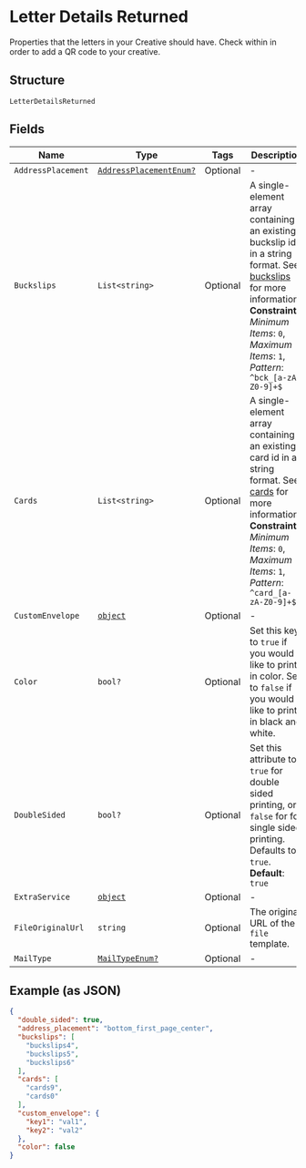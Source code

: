 
# Letter Details Returned

Properties that the letters in your Creative should have. Check within in order to add a QR code to your creative.

## Structure

`LetterDetailsReturned`

## Fields

| Name | Type | Tags | Description |
|  --- | --- | --- | --- |
| `AddressPlacement` | [`AddressPlacementEnum?`](../../doc/models/address-placement-enum.md) | Optional | - |
| `Buckslips` | `List<string>` | Optional | A single-element array containing an existing buckslip id in a string format. See [buckslips](#tag/Buckslips) for more information.<br>**Constraints**: *Minimum Items*: `0`, *Maximum Items*: `1`, *Pattern*: `^bck_[a-zA-Z0-9]+$` |
| `Cards` | `List<string>` | Optional | A single-element array containing an existing card id in a string format. See [cards](#tag/Cards) for more information.<br>**Constraints**: *Minimum Items*: `0`, *Maximum Items*: `1`, *Pattern*: `^card_[a-zA-Z0-9]+$` |
| `CustomEnvelope` | [`object`](../../doc/models/m-object-enum.md) | Optional | - |
| `Color` | `bool?` | Optional | Set this key to `true` if you would like to print in color. Set to `false` if you would like to print in black and white. |
| `DoubleSided` | `bool?` | Optional | Set this attribute to `true` for double sided printing, or `false` for for single sided printing. Defaults to `true`.<br>**Default**: `true` |
| `ExtraService` | [`object`](../../doc/models/m-object-enum.md) | Optional | - |
| `FileOriginalUrl` | `string` | Optional | The original URL of the `file` template. |
| `MailType` | [`MailTypeEnum?`](../../doc/models/mail-type-enum.md) | Optional | - |

## Example (as JSON)

```json
{
  "double_sided": true,
  "address_placement": "bottom_first_page_center",
  "buckslips": [
    "buckslips4",
    "buckslips5",
    "buckslips6"
  ],
  "cards": [
    "cards9",
    "cards0"
  ],
  "custom_envelope": {
    "key1": "val1",
    "key2": "val2"
  },
  "color": false
}
```

